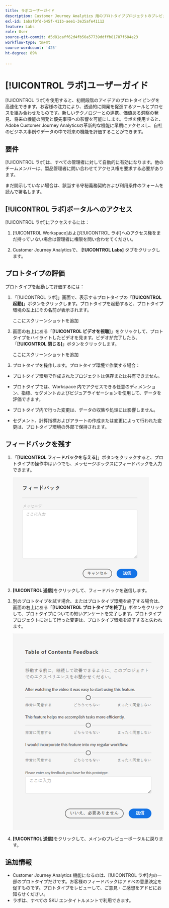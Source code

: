 ```yaml
---
title: ラボユーザーガイド
description: Customer Journey Analytics 用のプロトタイププロジェクトのプレビュー
exl-id: 1abaf0fd-645f-411b-aee1-3e35afe41112
feature: Labs
role: User
source-git-commit: d5d81caff62d4fb56a57739ddffb81787f684e23
workflow-type: tm+mt
source-wordcount: '425'
ht-degree: 89%

---
```


# [!UICONTROL ラボ]ユーザーガイド

[!UICONTROL ラボ]を使用すると、初期段階のアイデアのプロトタイピングを高速化できます。お客様の注力により、透過的に開発を促進するツールとプロセスを組み合わせたものです。新しいテクノロジーとの連携、価値ある洞察の発見、将来の機能の開発と優先事項への影響を可能にします。ラボを使用すると、Adobe Customer Journey Analyticsの革新的な機能に早期にアクセスし、自社のビジネス事例やデータの中で将来の機能を評価することができます。

## 要件

[!UICONTROL ラボ]は、すべての管理者に対して自動的に有効になります。他のチームメンバーは、製品管理者に問い合わせてアクセス権を要求する必要があります。

まだ開示していない場合は、該当する守秘義務契約および利用条件のフォームを読んで署名します。

## [!UICONTROL ラボ]ポータルへのアクセス

[!UICONTROL ラボ]にアクセスするには：

1. [!UICONTROL Workspace]および[!UICONTROL ラボ]へのアクセス権をまだ持っていない場合は管理者に権限を問い合わせてください。

1. Customer Journey Analyticsで、 **[!UICONTROL Labs]** タブをクリックします。

## プロトタイプの評価

プロトタイプを起動して評価するには：

1. 「[!UICONTROL ラボ]」画面で、表示するプロトタイプの「**[!UICONTROL 起動]**」ボタンをクリックします。プロトタイプを起動すると、プロトタイプ環境の左上にその名前が表示されます。

   ここにスクリーンショットを追加

1. 画面の右上にある「**[!UICONTROL ビデオを視聴]**」をクリックして、プロトタイプをハイライトしたビデオを見ます。ビデオが完了したら、「**[!UICONTROL 閉じる]**」ボタンをクリックします。

   ここにスクリーンショットを追加

1. プロトタイプを操作します。プロトタイプ環境で作業する場合：

* プロトタイプ環境で作成されたプロジェクトは保存または共有できません。

* プロトタイプでは、Workspace 内でアクセスできる任意のディメンション、指標、セグメントおよびビジュアライゼーションを使用して、データを評価できます。

* プロトタイプ内で行った変更は、データの収集や処理には影響しません。

* セグメント、計算指標およびアラートの作成または変更によって行われた変更は、プロトタイプ環境の外部で保持されます。

## フィードバックを残す

1. 「**[!UICONTROL フィードバックを与える]**」ボタンをクリックすると、プロトタイプの操作中はいつでも、メッセージボックスにフィードバックを入力できます。

   ![フィードバックウィンドウ](assets/give_feedback.png)

1. **[!UICONTROL 送信]**&#x200B;をクリックして、フィードバックを送信します。

1. 別のプロトタイプを試す場合、またはプロトタイプ環境を終了する場合は、画面の右上にある「**[!UICONTROL プロトタイプを終了]**」ボタンをクリックして、プロトタイプについての短いアンケートを完了します。プロトタイププロジェクトに対して行った変更は、プロトタイプ環境を終了すると失われます。

   ![インテリジェントパスフィードバックウィンドウ](assets/short-survey.png)

1. **[!UICONTROL 送信]**&#x200B;をクリックして、メインのプレビューポータルに戻ります。

## 追加情報

* Customer Journey Analytics 機能になるのは、[!UICONTROL ラボ]内の一部のプロトタイプだけです。お客様のフィードバックはアドべの意思決定を促すものです。プロトタイプをレビューして、ご意見・ご感想をアドビにお知らせください。
* ラボは、すべての SKU エンタイトルメントで利用できます。
